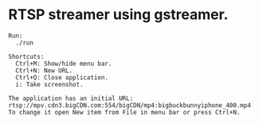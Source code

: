 # RTSP streamer using gstreamer.

```
Run:
  ./run
```
```
Shortcuts:
  Ctrl+M: Show/hide menu bar.
  Ctrl+N: New URL.
  Ctrl+Q: Close application.
  i: Take screenshot.
```

```
The application has an initial URL: rtsp://mpv.cdn3.bigCDN.com:554/bigCDN/mp4:bigbuckbunnyiphone_400.mp4
To change it open New item from File in menu bar or press Ctrl+N.
```
